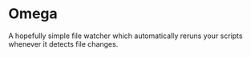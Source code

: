 # Omega

A hopefully simple file watcher which automatically reruns your scripts whenever it detects file changes.
